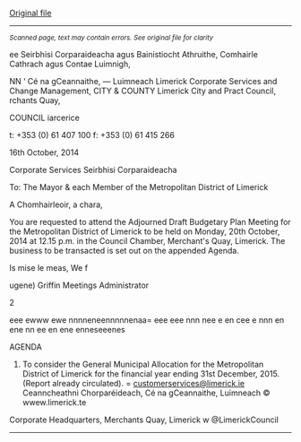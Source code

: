 [Original file](https://www.limerick.ie/sites/default/files/media/documents/2017-07/agenda_for_adjourned_draft_budgetary_plan_meeting_for_metropolitan_district_-_20th_october_2014.pdf)

---
*<small>Scanned page, text may contain errors. See original file for clarity</small>*  

ee Seirbhisi Corparaideacha agus Bainistiocht Athruithe,
Comhairle Cathrach agus Contae Luimnigh,

NN ‘ Cé na gCeannaithe,
— Luimneach
Limerick Corporate Services and Change Management,
CITY & COUNTY Limerick City and Pract Council,
rchants Quay,

COUNCIL iarcerice

t: +353 (0) 61 407 100
f: +353 (0) 61 415 266

16th October, 2014

Corporate Services
Seirbhisi Corparaideacha

To: The Mayor & each Member of the Metropolitan District of
Limerick

A Chomhairleoir, a chara,

You are requested to attend the Adjourned Draft Budgetary Plan Meeting for the
Metropolitan District of Limerick to be held on Monday, 20th October, 2014 at 12.15 p.m. in
the Council Chamber, Merchant's Quay, Limerick. The business to be transacted is set out
on the appended Agenda.

Is mise le meas,
We f

ugene) Griffin
Meetings Administrator

2

eee ewww ewe nnnneneennnnnenaa= eee eee nnn nee e en cee e nnn en ene nn ee en ene enneseeenes

AGENDA
1. To consider the General Municipal Allocation for the Metropolitan District of Limerick
for the financial year ending 31st December, 2015.
(Report already circulated).
= customerservices@limerick.ie
Ceanncheathni Chorparéideach, Cé na gCeannaithe, Luimneach © wwew.limerick.te

Corporate Headquarters, Merchants Quay, Limerick w @LimerickCouncil


---
